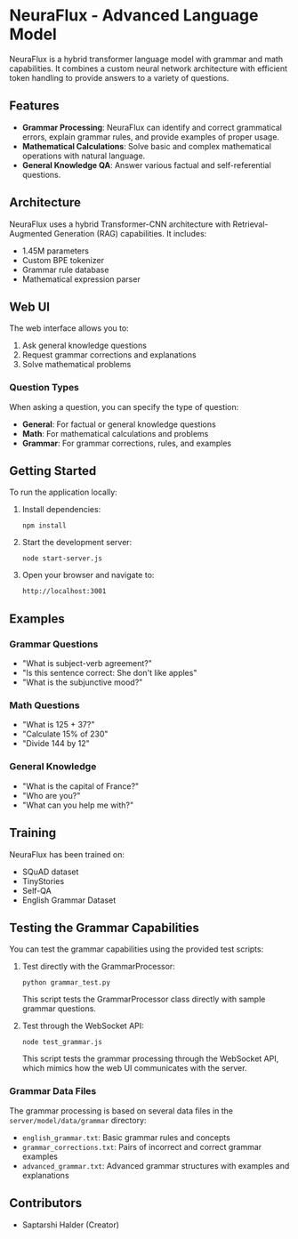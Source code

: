 # NeuraFlux - Advanced Language Model

NeuraFlux is a hybrid transformer language model with grammar and math capabilities. It combines a custom neural network architecture with efficient token handling to provide answers to a variety of questions.

## Features

- **Grammar Processing**: NeuraFlux can identify and correct grammatical errors, explain grammar rules, and provide examples of proper usage.
- **Mathematical Calculations**: Solve basic and complex mathematical operations with natural language.
- **General Knowledge QA**: Answer various factual and self-referential questions.

## Architecture

NeuraFlux uses a hybrid Transformer-CNN architecture with Retrieval-Augmented Generation (RAG) capabilities. It includes:

- 1.45M parameters
- Custom BPE tokenizer
- Grammar rule database
- Mathematical expression parser

## Web UI

The web interface allows you to:

1. Ask general knowledge questions
2. Request grammar corrections and explanations
3. Solve mathematical problems

### Question Types

When asking a question, you can specify the type of question:

- **General**: For factual or general knowledge questions
- **Math**: For mathematical calculations and problems
- **Grammar**: For grammar corrections, rules, and examples

## Getting Started

To run the application locally:

1. Install dependencies:
   ```
   npm install
   ```

2. Start the development server:
   ```
   node start-server.js
   ```

3. Open your browser and navigate to:
   ```
   http://localhost:3001
   ```

## Examples

### Grammar Questions

- "What is subject-verb agreement?"
- "Is this sentence correct: She don't like apples"
- "What is the subjunctive mood?"

### Math Questions

- "What is 125 + 37?"
- "Calculate 15% of 230"
- "Divide 144 by 12"

### General Knowledge

- "What is the capital of France?"
- "Who are you?"
- "What can you help me with?"

## Training

NeuraFlux has been trained on:
- SQuAD dataset
- TinyStories
- Self-QA
- English Grammar Dataset

## Testing the Grammar Capabilities

You can test the grammar capabilities using the provided test scripts:

1. Test directly with the GrammarProcessor:
   ```
   python grammar_test.py
   ```
   This script tests the GrammarProcessor class directly with sample grammar questions.

2. Test through the WebSocket API:
   ```
   node test_grammar.js
   ```
   This script tests the grammar processing through the WebSocket API, which mimics how the web UI communicates with the server.

### Grammar Data Files

The grammar processing is based on several data files in the `server/model/data/grammar` directory:

- `english_grammar.txt`: Basic grammar rules and concepts
- `grammar_corrections.txt`: Pairs of incorrect and correct grammar examples
- `advanced_grammar.txt`: Advanced grammar structures with examples and explanations

## Contributors

- Saptarshi Halder (Creator) 